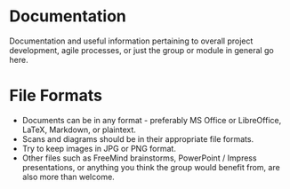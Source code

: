 # Documentation

Documentation and useful information pertaining to overall project development, agile processes, or just the group or module in general go here.

# File Formats

* Documents can be in any format - preferably MS Office or LibreOffice, LaTeX, Markdown, or plaintext.
* Scans and diagrams should be in their appropriate file formats.
* Try to keep images in JPG or PNG format.
* Other files such as FreeMind brainstorms, PowerPoint / Impress presentations, or anything you think the group would benefit from, are also more than welcome.